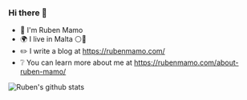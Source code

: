 ### Hi there 👋

- :raising_hand: I'm Ruben Mamo
- :earth_africa: I live in Malta :white_circle::red_circle:
- :pencil2: I write a blog at https://rubenmamo.com/
- :grey_question: You can learn more about me at https://rubenmamo.com/about-ruben-mamo/

![Ruben's github stats](https://github-readme-stats.vercel.app/api?username=rubenmamo&show_icons=true)
